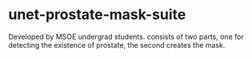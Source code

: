 # unet-prostate-mask-suite
Developed by MSOE undergrad students.
consists of two parts, one for detecting the existence of prostate, the second creates the mask.